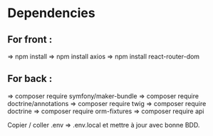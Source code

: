 # Dependencies

## For front :
=> npm install
=> npm install axios
=> npm install react-router-dom

## For back :
=> composer require symfony/maker-bundle
=> composer require doctrine/annotations
=> composer require twig
=> composer require doctrine
=> composer require orm-fixtures
=> composer require api

Copier / coller .env => .env.local et mettre à jour avec bonne BDD.